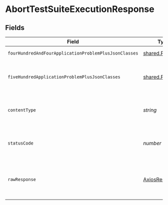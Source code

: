 # AbortTestSuiteExecutionResponse


## Fields

| Field                                                     | Type                                                      | Required                                                  | Description                                               |
| --------------------------------------------------------- | --------------------------------------------------------- | --------------------------------------------------------- | --------------------------------------------------------- |
| `fourHundredAndFourApplicationProblemPlusJsonClasses`     | [shared.Problem](../../../sdk/models/shared/problem.md)[] | :heavy_minus_sign:                                        | test suite not found                                      |
| `fiveHundredApplicationProblemPlusJsonClasses`            | [shared.Problem](../../../sdk/models/shared/problem.md)[] | :heavy_minus_sign:                                        | problem with read information from storage                |
| `contentType`                                             | *string*                                                  | :heavy_check_mark:                                        | HTTP response content type for this operation             |
| `statusCode`                                              | *number*                                                  | :heavy_check_mark:                                        | HTTP response status code for this operation              |
| `rawResponse`                                             | [AxiosResponse](https://axios-http.com/docs/res_schema)   | :heavy_minus_sign:                                        | Raw HTTP response; suitable for custom response parsing   |